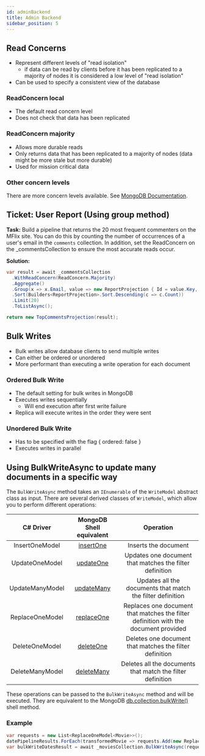 ```yaml
---
id: adminBackend
title: Admin Backend
sidebar_position: 5
---
```


## Read Concerns

- Represent different levels of "read isolation"
  - if data can be read by clients before it has been replicated to a majority of nodes it is considered a low level of "read isolation"
- Can be used to specify a consistent view of the database

### ReadConcern local

- The default read concern level
- Does not check that data has been replicated

### ReadConcern majority

- Allows more durable reads
- Only returns data that has been replicated to a majority of nodes (data might be more stale but more durable)
- Used for mission critical data

### Other concern levels

There are more concern levels available. See [MongoDB Documentation](https://docs.mongodb.com/manual/reference/read-concern/).

## Ticket: User Report (Using group method)

**Task:** Build a pipeline that returns the 20 most frequent commenters on the MFlix site. You can do this by counting the number of occurrences of a user's email in the `comments` collection. In addition, set the ReadConcern on the \_commentsCollection to ensure the most accurate reads occur.

**Solution:**

```C#
var result = await _commentsCollection
  .WithReadConcern(ReadConcern.Majority)
  .Aggregate()
  .Group(x => x.Email, value => new ReportProjection { Id = value.Key, Count = value.Count() })
  .Sort(Builders<ReportProjection>.Sort.Descending(c => c.Count))
  .Limit(20)
  .ToListAsync();

return new TopCommentsProjection(result);
```

## Bulk Writes

- Bulk writes allow database clients to send multiple writes
- Can either be ordered or unordered
- More performant than executing a write operation for each document

### Ordered Bulk Write

- The default setting for bulk writes in MongoDB
- Executes writes sequentially
  - Will end execution after first write failure
- Replica will execute writes in the order they were sent

### Unordered Bulk Write

- Has to be specified with the flag { ordered: false }
- Executes writes in parallel

## Using BulkWriteAsync to update many documents in a specific way

The `BulkWriteAsync` method takes an `IEnumerable` of the `WriteModel` abstract class as input. There are several derived classes of `WriteModel`, which allow you to perform different operations:

|    C# Driver    |                                 MongoDB Shell equivalent                                 |                                      Operation                                      |
| :-------------: | :--------------------------------------------------------------------------------------: | :---------------------------------------------------------------------------------: |
| InsertOneModel  |  [insertOne](https://docs.mongodb.com/manual/reference/method/db.collection.insertOne/)  |                                Inserts the document                                 |
| UpdateOneModel  |  [updateOne](https://docs.mongodb.com/manual/reference/method/db.collection.updateOne/)  |               Updates one document that matches the filter definition               |
| UpdateManyModel | [updateMany](https://docs.mongodb.com/manual/reference/method/db.collection.updateMany/) |             Updates all the documents that match the filter definition              |
| ReplaceOneModel | [replaceOne](https://docs.mongodb.com/manual/reference/method/db.collection.replaceOne/) | Replaces one document that matches the filter definition with the document provided |
| DeleteOneModel  |  [deleteOne](https://docs.mongodb.com/manual/reference/method/db.collection.deleteOne/)  |               Deletes one document that matches the filter definition               |
| DeleteManyModel | [deleteMany](https://docs.mongodb.com/manual/reference/method/db.collection.deleteMany/) |             Deletes all the documents that match the filter definition              |

These operations can be passed to the `BulkWriteAsync` method and will be executed. They are equivalent to the MongoDB [db.collection.bulkWrite()](https://docs.mongodb.com/manual/reference/method/db.collection.bulkWrite) shell method.

### Example

```C#
var requests = new List<ReplaceOneModel<Movie>>();
datePipelineResults.ForEach(transformedMovie => requests.Add(new ReplaceOneModel<Movie>(Builders<Movie>.Filter.Where(movie => movie.Id == transformedMovie.Id), transformedMovie)));
var bulkWriteDatesResult = await _moviesCollection.BulkWriteAsync(requests);
```
